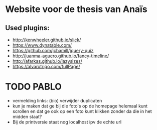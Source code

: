 # Website voor de thesis van Anaïs

## Used plugins:

* http://kenwheeler.github.io/slick/
* https://www.dynatable.com/
* https://github.com/jchamill/jquery-quiz
* http://juanma-aguero.github.io/fancy-timeline/
* http://afarkas.github.io/lazysizes/
* https://alvarotrigo.com/fullPage/


# TODO PABLO

* vermelding links: (bio) verwijder duplicaten
* kun je maken dat ge bij die foto's op de homepage helemaal kunt scrollen en dat ge ook op een foto kunt klikken zonder da die in het midden staat?
* Bij de printversie staat nog localhost ipv de echte url
